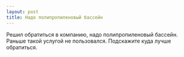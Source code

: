 ```yaml
---
layout: post 
title: Надо полипропиленовый бассейн 
--- 
```

Решил обратиться в компанию, надо полипропиленовый бассейн. Раньше такой услугой не пользовался. Подскажите куда лучше обратиться.